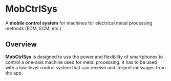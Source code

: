 # MobCtrlSys

A **mobile control system** for machines for electrical metal processing methods (EDM, ECM, etc.)

## Overview

**MobCtrlSys** is designed to use the power and flexibility of smartphones to control a one-axis machine used for metal processing. It has to be used with a low-level control system that can receive and iterpret messages from the app.
